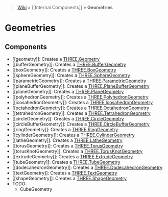 > [Wiki](Home) » [[Internal Components]] » **Geometries**

# Geometries

## Components

* [[geometry]]: Creates a [THREE.Geometry](http://threejs.org/docs/#Reference/Extras.Geometries/Geometry)
* [[bufferGeometry]]: Creates a [THREE.BufferGeometry](http://threejs.org/docs/#Reference/Core/BufferGeometry)
* [[boxGeometry]]: Creates a [THREE.BoxGeometry](http://threejs.org/docs/#Reference/Extras.Geometries/BoxGeometry)
* [[sphereGeometry]]: Creates a [THREE.SphereGeometry](http://threejs.org/docs/#Reference/Extras.Geometries/SphereGeometry)
* [[parametricGeometry]]: Creates a [THREE.ParametricGeometry](http://threejs.org/docs/#Reference/Extras.Geometries/ParametricGeometry)
* [[planeBufferGeometry]]: Creates a [THREE.PlaneBufferGeometry](http://threejs.org/docs/#Reference/Extras.Geometries/PlaneBufferGeometry)
* [[planeGeometry]]: Creates a [THREE.PlaneGeometry](http://threejs.org/docs/#Reference/Extras.Geometries/PlaneGeometry)
* [[polyhedronGeometry]]: Creates a [THREE.PolyhedronGeometry](http://threejs.org/docs/#Reference/Extras.Geometries/PolyhedronGeometry)
* [[icosahedronGeometry]]: Creates a [THREE.IcosahedronGeometry](http://threejs.org/docs/#Reference/Extras.Geometries/IcosahedronGeometry)
* [[octahedronGeometry]]: Creates a [THREE.OctahedronGeometry](http://threejs.org/docs/#Reference/Extras.Geometries/OctahedronGeometry)
* [[tetrahedronGeometry]]: Creates a [THREE.TetrahedronGeometry](http://threejs.org/docs/#Reference/Extras.Geometries/TetrahedronGeometry)
* [[circleGeometry]]: Creates a [THREE.CircleGeometry](http://threejs.org/docs/#Reference/Extras.Geometries/CircleGeometry)
* [[circleBufferGeometry]]: Creates a [THREE.CircleBufferGeometry](http://threejs.org/docs/#Reference/Extras.Geometries/CircleBufferGeometry)
* [[ringGeometry]]: Creates a [THREE.RingGeometry](http://threejs.org/docs/#Reference/Extras.Geometries/RingGeometry)
* [[cylinderGeometry]]: Creates a [THREE.CylinderGeometry](http://threejs.org/docs/#Reference/Extras.Geometries/CylinderGeometry)
* [[latheGeometry]]: Creates a [THREE.LatheGeometry](http://threejs.org/docs/#Reference/Extras.Geometries/LatheGeometry)
* [[torusGeometry]]: Creates a [THREE.TorusGeometry](http://threejs.org/docs/#Reference/Extras.Geometries/TorusGeometry)
* [[torusKnotGeometry]]: Creates a [THREE.TorusKnotGeometry](https://threejs.org/docs/#Reference/Geometries/TorusKnotGeometry)
* [[extrudeGeometry]]: Creates a [THREE.ExtrudeGeometry](http://threejs.org/docs/#Reference/Extras.Geometries/ExtrudeGeometry)
* [[tubeGeometry]]: Creates a [THREE.TubeGeometry](http://threejs.org/docs/#Reference/Extras.Geometries/TubeGeometry)
* [[dodecahedronGeometry]]: Creates a [THREE.DodecahedronGeometry](http://threejs.org/docs/index.html#Reference/Extras.Geometries/DodecahedronGeometry)
* [[textGeometry]]: Creates a [THREE.TextGeometry](http://threejs.org/docs/#Reference/Extras.Geometries/TextGeometry)
* [[shapeGeometry]]: Creates a [THREE.ShapeGeometry](https://threejs.org/docs/#Reference/Geometries/ShapeGeometry)
* TODO:
  * CubeGeometry

